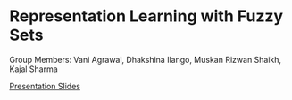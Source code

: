 # Representation Learning with Fuzzy Sets

Group Members: Vani Agrawal, Dhakshina Ilango, Muskan Rizwan Shaikh, Kajal Sharma

[Presentation Slides](https://docs.google.com/presentation/d/171ITUUa0ZgR6VGi0SJCkuilevPlmW8e-YbnuBDyfW2A/edit?usp=sharing)
